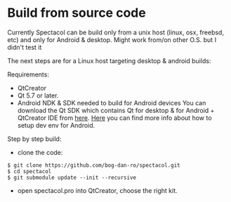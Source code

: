 # Build from source code

Currently Spectacol can be build only from a unix host (linux, osx, freebsd, etc) and only for Android & desktop. Might work from/on other O.S. but I didn't test it

The next steps are for a Linux host targeting desktop & android builds:

Requirements:
- QtCreator
- Qt 5.7 or later.
- Android NDK & SDK needed to build for Android devices
You can download the Qt SDK which contains Qt for desktop & for Android + QtCreator IDE from [here](https://www.qt.io/download-open-source/).
[Here](https://www.kdab.com/qt-on-android-episode-2/) you can find more info about how to setup dev env for Android.

Step by step build:
- clone the code:

```
$ git clone https://github.com/bog-dan-ro/spectacol.git
$ cd spectacol
$ git submodule update --init --recursive
```

- open spectacol.pro into QtCreator, choose the right kit.
